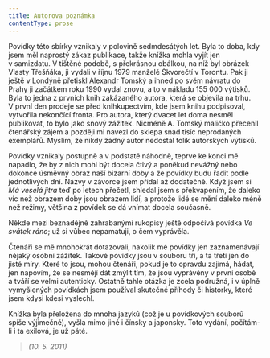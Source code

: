 ```yaml
---
title: Autorova poznámka
contentType: prose
---
```


<section>

Povídky této sbírky vznikaly v polovině sedmdesátých let. Byla to doba, kdy jsem měl naprostý zákaz publikace, takže knížka mohla vyjít jen v samizdatu. V tištěné podobě, s překrásnou obálkou, na níž byl obrázek Vlasty Třešňáka, ji vydali v říjnu 1979 manželé Škvorečtí v Torontu. Pak ji ještě v Londýně přetiskl Alexandr Tomský a ihned po svém návratu do Prahy ji začátkem roku 1990 vydal znovu, a to v nákladu 155 000 výtisků. Byla to jedna z prvních knih zakázaného autora, která se objevila na trhu. V první den prodeje se před knihkupectvím, kde jsem knihu podpisoval, vytvořila nekončící fronta. Pro autora, který dvacet let doma nesměl publikovat, to bylo jako snový zážitek. Nicméně A. Tomský maličko přecenil čtenářský zájem a později mi navezl do sklepa snad tisíc neprodaných exemplářů. Myslím, že nikdy žádný autor nedostal tolik autorských výtisků.

Povídky vznikaly postupně a v podstatě náhodně, teprve ke konci mě napadlo, že by z nich mohl být docela čtivý a poněkud nevážný nebo dokonce úsměvný obraz naší bizarní doby a že povídky budu řadit podle jednotlivých dní. Názvy v závorce jsem přidal až dodatečně. Když jsem si _Má veselá jitra_ teď po letech přečetl, shledal jsem s překvapením, že daleko víc než obrazem doby jsou obrazem lidí, a protože lidé se mění daleko méně než režimy, většina z povídek se dá vnímat docela současně.

Někde mezi beznadějně zahrabanými rukopisy ještě odpočívá povídka _Ve svátek ráno_; už si vůbec nepamatuji, o čem vyprávěla.

Čtenáři se mě mnohokrát dotazovali, nakolik mé povídky jen zaznamenávají nějaký osobní zážitek. Takové povídky jsou v souboru tři, a ta třetí jen do jisté míry. Které to jsou, mohou čtenáři, pokud je to opravdu zajímá, hádat, jen napovím, že se nesmějí dát zmýlit tím, že jsou vyprávěny v první osobě a tváří se velmi autenticky. Ostatně tahle otázka je zcela podružná, i v úplně vymyšlených povídkách jsem používal skutečné příhody či historky, které jsem kdysi kdesi vyslechl.

Knížka byla přeložena do mnoha jazyků (což je u povídkových souborů spíše výjimečné), vyšla mimo jiné i čínsky a japonsky. Toto vydání, počítám-li i ta exilová, je už páté.

> _(10. 5. 2011)_

</section>
